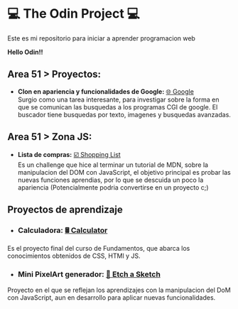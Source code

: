 # 💻 The Odin Project 💻
Este es mi repositorio para iniciar a aprender programacion web

**Hello Odin!!**

## Area 51 > Proyectos:

- **Clon en apariencia y funcionalidades de Google:** <a href="https://jhonatandczel.github.io/the-odin-project/Area51/Projects/google-clon/" target="_blank"> 🌐 Google </a><br>
Surgio como una tarea interesante, para investigar sobre la forma en que se comunican las busquedas a los programas CGI de google. El buscador tiene busquedas por texto, imagenes y busquedas avanzadas.

## Area 51 > Zona JS:
- **Lista de compras:** <a href="https://jhonatandczel.github.io/the-odin-project/Area51/ZonaJS/Shopping-List/" target="_blank"> ☑️ Shopping List </a> <br>
Es un challenge que hice al terminar un tutorial de MDN, sobre la manipulacion del DOM con JavaScript, el objetivo principal es probar las nuevas funciones aprendias, por lo que se descuida un poco la apariencia (Potencialmente podria convertirse en un proyecto c;)

## Proyectos de aprendizaje

- ### Calculadora: [🖩 Calculator](thttps://jhonatandczel.github.io/calculator/)
Es el proyecto final del curso de Fundamentos, que abarca los conocimientos obtenidos de CSS, HTMl y JS.

- ### Mini PixelArt generador: [🎨 Etch a Sketch](https://jhonatandczel.github.io/etch-a-sketch/)
Proyecto en el que se reflejan los aprendizajes con la manipulacion del DoM con JavaScript, aun en desarrollo para aplicar nuevas funcionalidades.
